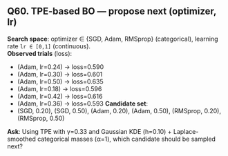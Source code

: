 ## Q60. TPE-based BO — propose next (optimizer, lr)
**Search space**: optimizer ∈ {SGD, Adam, RMSprop} (categorical), learning rate `lr ∈ [0,1]` (continuous).  
**Observed trials** (loss):
- (Adam, lr=0.24) → loss=0.590
- (Adam, lr=0.30) → loss=0.601
- (Adam, lr=0.50) → loss=0.635
- (Adam, lr=0.18) → loss=0.596
- (Adam, lr=0.42) → loss=0.616
- (Adam, lr=0.36) → loss=0.593
**Candidate set**:
- (SGD, 0.20), (SGD, 0.50), (Adam, 0.20), (Adam, 0.50), (RMSprop, 0.20), (RMSprop, 0.50)

**Ask**: Using TPE with γ=0.33 and Gaussian KDE (h=0.10) + Laplace-smoothed categorical masses (α=1), which candidate should be sampled next?